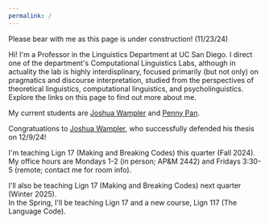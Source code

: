 ```yaml
---
permalink: /
---
```


Please bear with me as this page is under construction! (11/23/24) 

Hi!  I'm a Professor in the Linguistics Department at UC San Diego.  I direct one of the department's Computational Linguistics Labs, although in actuality the lab is highly interdisplinary, focused primarily (but not only) on pragmatics and discourse interpretation, studied from the perspectives of theoretical linguistics, computational linguistics, and psycholinguistics. Explore the links on this page to find out more about me.

My current students are <a HREF="https://sites.google.com/ucsd.edu/joshuawampler">Joshua Wampler</a> and <a href="https://pennydy.github.io/">Penny Pan</a>. 

Congratuations to <a HREF="https://sites.google.com/ucsd.edu/joshuawampler">Joshua Wampler</a>, who successfully defended his thesis on 12/9/24! 

I'm teaching Lign 17 (Making and Breaking Codes) this quarter (Fall 2024).      
My office hours are Mondays 1-2 (in person; AP&M 2442) and Fridays 3:30-5 (remote; contact me for room info).  

I'll also be teaching Lign 17 (Making and Breaking Codes) next quarter (Winter 2025).  
In the Spring, I'll be teaching Lign 17 and a new course, Lign 117 (The Language Code). 
